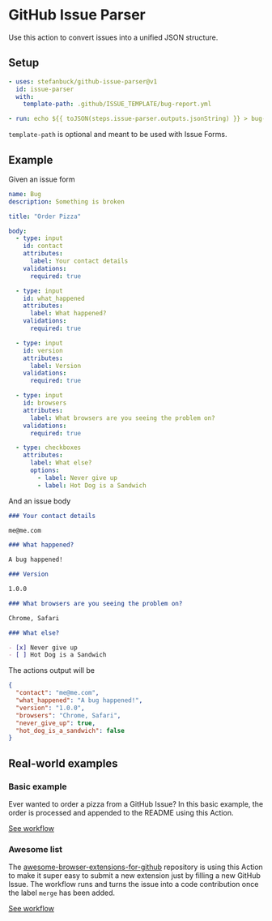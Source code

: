 # GitHub Issue Parser

Use this action to convert issues into a unified JSON structure.

## Setup

```yml
- uses: stefanbuck/github-issue-parser@v1
  id: issue-parser
  with:
    template-path: .github/ISSUE_TEMPLATE/bug-report.yml

- run: echo ${{ toJSON(steps.issue-parser.outputs.jsonString) }} > bug-details.json
```

`template-path` is optional and meant to be used with Issue Forms.

## Example

Given an issue form

```yml
name: Bug
description: Something is broken

title: "Order Pizza"

body:
  - type: input
    id: contact
    attributes:
      label: Your contact details
    validations:
      required: true

  - type: input
    id: what_happened
    attributes:
      label: What happened?
    validations:
      required: true

  - type: input
    id: version
    attributes:
      label: Version
    validations:
      required: true

  - type: input
    id: browsers
    attributes:
      label: What browsers are you seeing the problem on?
    validations:
      required: true

  - type: checkboxes
    attributes:
      label: What else?
      options:
        - label: Never give up
        - label: Hot Dog is a Sandwich
```

And an issue body

```md
### Your contact details

me@me.com

### What happened?

A bug happened!

### Version

1.0.0

### What browsers are you seeing the problem on?

Chrome, Safari

### What else?

- [x] Never give up
- [ ] Hot Dog is a Sandwich
```

The actions output will be

```json
{
  "contact": "me@me.com",
  "what_happened": "A bug happened!",
  "version": "1.0.0",
  "browsers": "Chrome, Safari",
  "never_give_up": true,
  "hot_dog_is_a_sandwich": false
}
```

## Real-world examples

### Basic example

Ever wanted to order a pizza from a GitHub Issue? In this basic example, the order is processed and appended to the README using this Action.

[See workflow](https://github.com/stefanbuck/ristorante/blob/main/.github/workflows/order.yml)

### Awesome list

The [awesome-browser-extensions-for-github](https://github.com/stefanbuck/awesome-browser-extensions-for-github) repository is using this Action to make it super easy to submit a new extension just by filling a new GitHub Issue. The workflow runs and turns the issue into a code contribution once the label `merge` has been added.

[See workflow](https://github.com/stefanbuck/awesome-browser-extensions-for-github/blob/main/.github/workflows/handle-submission.yml)
